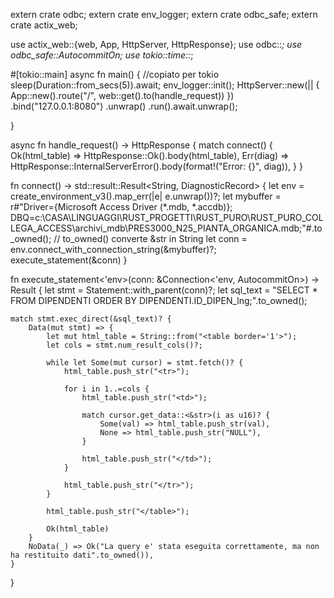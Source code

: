 extern crate odbc;
extern crate env_logger;
extern crate odbc_safe;
extern crate actix_web;

use actix_web::{web, App, HttpServer, HttpResponse};
use odbc::*;
use odbc_safe::AutocommitOn;
use tokio::time::*;


#[tokio::main]
async fn main() {
    //copiato per tokio
    sleep(Duration::from_secs(5)).await;
    env_logger::init();
    HttpServer::new(|| {
        App::new().route("/", web::get().to(handle_request))
    })
    .bind("127.0.0.1:8080")
    .unwrap()
    .run().await.unwrap();
    
}

async fn handle_request() -> HttpResponse {
    match connect() {
        Ok(html_table) => HttpResponse::Ok().body(html_table),
        Err(diag) => HttpResponse::InternalServerError().body(format!("Error: {}", diag)),
    }
}

fn connect() -> std::result::Result<String, DiagnosticRecord> {
    let env = create_environment_v3().map_err(|e| e.unwrap())?;
    let mybuffer = r#"Driver={Microsoft Access Driver (*.mdb, *.accdb)}; DBQ=c:\CASA\LINGUAGGI\RUST_PROGETTI\RUST_PURO\RUST_PURO_COLLEGA_ACCESS\archivi_mdb\PRES3000_N25_PIANTA_ORGANICA.mdb;"#.to_owned(); // to_owned() converte &str in String
    let conn = env.connect_with_connection_string(&mybuffer)?;
    execute_statement(&conn)
}

fn execute_statement<'env>(conn: &Connection<'env, AutocommitOn>) -> Result<String> {
    let stmt = Statement::with_parent(conn)?;
    let sql_text = "SELECT * FROM DIPENDENTI ORDER BY DIPENDENTI.ID_DIPEN_lng;".to_owned();

    match stmt.exec_direct(&sql_text)? {
        Data(mut stmt) => {
            let mut html_table = String::from("<table border='1'>");
            let cols = stmt.num_result_cols()?;
            
            while let Some(mut cursor) = stmt.fetch()? {
                html_table.push_str("<tr>");
                
                for i in 1..=cols {
                    html_table.push_str("<td>");
                    
                    match cursor.get_data::<&str>(i as u16)? {
                        Some(val) => html_table.push_str(val),
                        None => html_table.push_str("NULL"),
                    }
                    
                    html_table.push_str("</td>");
                }
                
                html_table.push_str("</tr>");
            }
            
            html_table.push_str("</table>");
            
            Ok(html_table)
        }
        NoData(_) => Ok("La query e' stata eseguita correttamente, ma non ha restituito dati".to_owned()),
    }
}
